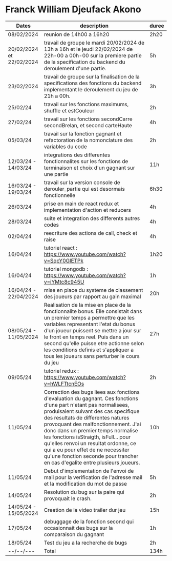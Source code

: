# Franck William Djeufack Akono

| Dates | description | duree |
--------|-------------|---------|
| 08/02/2024 | reunion de 14h00 a 16h20 | 2h20 |
| 20/02/2024 et 22/02/2024 | travail de groupe le mardi 20/02/2024 de 13h a 16h et le jeudi 22/02/2024 de 22h-00 a 00h-00 sur la premiere partie de la specification du backend du deroulement d'une partie. | 5h |
| 23/02/2024 | travail de groupe sur la finalisation de la specifications des fonctions du backend implementant le deroulement du jeu de 21h a 00h. | 3h |
| 25/02/24 | travail sur les fonctions maximums, shuffle et estCouleur | 2h |
| 27/02/24 | travail sur les fonctions secondCarre secondBrelan, et second carteHaute | 4h |
| 05/03/24 | travail sur la fonction gagnant et refactoration de la nomonclature des variables du code | 2h |
| 12/03/24 - 14/03/24 | integrations des differentes fonctionnalites sur les fonctions de terminaison et choix d'un gagnant sur une partie | 11h |
| 16/03/24 - 19/03/24 | travail sur la version console de derouler_partie qui est desormais fonctionnelle | 6h30 |
| 26/03/24 | prise en main de react redux et implementation d'action et reducers | 4h |
| 28/03/24 | suite et integration des differents autres codes | 4h |
| 02/04/24 | reecriture des actions de call, check et raise | 4h |
| 16/04/24 | tutoriel react : https://www.youtube.com/watch?v=SqcY0GlETPk | 1h20 |
| 16/04/24 | tutoriel mongodb : https://www.youtube.com/watch?v=iYMtc8c945U | 1h |
| 16/04/24 - 22/04/2024 | mise en place du systeme de classement des joueurs par rapport au gain maximal | 20h |
| 08/05/24 - 11/05/2024 | Realisation de la mise en place de la fonctionnalite bonus. Elle consistait dans un premier temps a permettre que les variables representant l'etat du bonus d'un joueur puissent se mettre a jour sur le front en temps reel. Puis dans un second qu'elle puisse etre actionne selon les conditions definis et s'appliquer a tous les joueurs sans perturber le cours du jeu | 27h |
| 09/05/24 | tutoriel redux : https://www.youtube.com/watch?v=hWLFTtcnEOs | 2h |
| 11/05/24 | Correction des bugs liees aux fonctions d'evaluation du gagnant. Ces fonctions d'une part n'etant pas normalisees, produisaient suivant des cas specifique des resultats de differentes natures provoquant des malfonctionnement. J'ai donc dans un premier temps normalise les fonctions isStraigth, isFull... pour qu'elles renvoi un resultat ordonne, ce qui a eu pour effet de ne necessiter qu'une fonction seconde pour trancher en cas d'egalite entre plusieurs joueurs.| 10h |
| 11/05/24 | Debut d'implementation de l'envoi de mail pour la verification de l'adresse mail et la modification du mot de passe | 5h |
| 14/05/24 | Resolution du bug sur la paire qui provoquait le crash. | 2h |
| 14/05/24 - 15/05/2024 | Creation de la video trailer dur jeu | 15h |
| 17/05/24 | debuggage de la fonction second qui occasionnait des bugs sur la comparaison du gagnant | 1h |
| 18/05/24 | Test du jeu a la recherche de bugs| 2h |
| --/--/--- | Total| 134h |